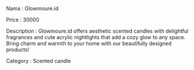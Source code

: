 Nama : Glowmoure.id

Price : 30000

Description : Glowmoure.id offers aesthetic scented candles with delightful fragrances and cute acrylic nightlights that add a cozy glow to any space. Bring charm and warmth to your home with our beautifully designed products!

Category : Scented candle